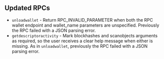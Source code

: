 Updated RPCs
------------

- `unloadwallet` - Return RPC_INVALID_PARAMETER when both the RPC wallet endpoint
and wallet_name parameters are unspecified. Previously the RPC failed with a JSON
parsing error.
- `getdescriptoractivity` - Mark blockhashes and scanobjects arguments as required,
so the user receives a clear help message when either is missing. As in `unloadwallet`,
previously the RPC failed with a JSON parsing error.

